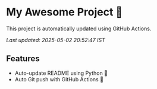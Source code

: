 # My Awesome Project 🚀

This project is automatically updated using GitHub Actions.

_Last updated: 2025-05-02 20:52:47 IST_

## Features
- Auto-update README using Python 🐍
- Auto Git push with GitHub Actions 🤖
